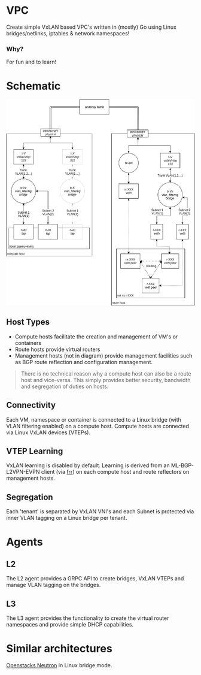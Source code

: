 # VPC
Create simple VxLAN based VPC's written in (mostly) Go using Linux bridges/netlinks, iptables & network namespaces!

### Why?
For fun and to learn!

# Schematic
![vpc](./docs/res/vpc.jpg "VPC")

## Host Types
 - Compute hosts facilitate the creation and management of VM's or containers 
 - Route hosts provide virtual routers
 - Management hosts (not in diagram) provide management facilities such as BGP route reflection and configuration management. 

> There is no technical reason why a compute host can also be a route host and vice-versa. This simply provides better security, bandwidth and segregation of duties on hosts.

## Connectivity
Each VM, namespace or container is connected to a Linux bridge (with VLAN filtering enabled) on a compute host. Compute hosts are connected via Linux VxLAN devices (VTEPs).

## VTEP Learning
VxLAN learning is disabled by default. Learning is derived from an ML-BGP-L2VPN-EVPN client (via [frr](https://github.com/FRRouting/frr)) on each compute host and route reflectors on management hosts. 

## Segregation
Each 'tenant' is separated by VxLAN VNI's and each Subnet is protected via inner VLAN tagging on a Linux bridge per tenant. 

# Agents
## L2
The L2 agent provides a GRPC API to create bridges, VxLAN VTEPs and manage VLAN tagging on the bridges.

## L3
The L3 agent provides the functionality to create the virtual router namespaces and provide simple DHCP capabilities.

# Similar architectures
[Openstacks Neutron](https://wiki.openstack.org/wiki/Neutron) in Linux bridge mode.